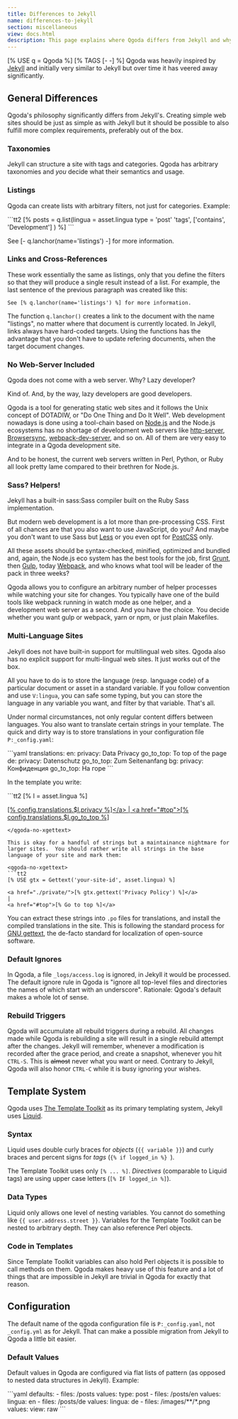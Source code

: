 ```yaml
---
title: Differences to Jekyll
name: differences-to-jekyll
section: miscellaneous
view: docs.html
description: This page explains where Qgoda differs from Jekyll and why.
---
```

[% USE q = Qgoda %]
[% TAGS [- -] %]
Qgoda was heavily inspired by [Jekyll](https://jekyllrb.com/) and initially very similar to Jekyll but over time it has veered away significantly.

<qgoda-no-xgettext><qgoda-toc /></qgoda-no-xgettext>

## General Differences

Qgoda's philosophy significantly differs from Jekyll's.  Creating simple web sites should be just as simple as with Jekyll but it should be possible to also fulfill more complex requirements, preferably out of the box.

### Taxonomies

Jekyll can structure a site with tags and categories.  Qgoda has arbitrary taxonomies and *you* decide what their semantics and usage.

### Listings

Qgoda can create lists with arbitrary filters, not just for categories.  Example:

<qgoda-no-xgettext>
```tt2
[% posts = q.list(lingua = asset.lingua
                  type = 'post'
                  'tags', ['contains', 'Development']
                 ) %]
```
</qgoda-no-xgettext>

See [- q.lanchor(name='listings') -] for more information.

### Links and Cross-References

These work essentially the same as listings, only that you define the filters so that they will produce a single result instead of a list.  For example, the last sentence of the previous paragraph was created like this:

```tt2
See [% q.lanchor(name='listings') %] for more information.
```

The function `q.lanchor()` creates a link to the document with the name "listings", no matter where that document is currently located.  In Jekyll, links always have hard-coded targets.  Using the functions has the advantage that you don't have to update refering documents, when the target document changes.

### No Web-Server Included

Qgoda does not come with a web server.  Why? Lazy developer?

Kind of.  And, by the way, lazy developers are good developers.

Qgoda is a tool for generating static web sites and it follows the Unix concept of DOTADIW, or "Do One Thing and Do It Well".  Web development nowadays is done using a tool-chain based on [Node.js](https://nodejs.org/) and the Node.js ecosystems has no shortage of development web servers like [http-server](https://www.npmjs.com/package/http-server), [Browsersync](https://www.browsersync.io/), [webpack-dev-server](https://github.com/webpack/webpack-dev-server), and so on.  All of them are very easy to integrate in a Qgoda development site.

And to be honest, the current web servers written in Perl, Python, or Ruby all look pretty lame compared to their brethren for Node.js.

### Sass? Helpers!

Jekyll has a built-in <q-term>sass:Sass</q-term> compiler built on the Ruby Sass implementation.

But modern web development is a lot more than pre-processing CSS.  First of all chances are that you also want to use JavaScript, do you? And maybe you don't want to use Sass but [Less](http://lesscss.org/) or you even opt for [PostCSS](http://postcss.org/) only.

All these assets should be syntax-checked, minified, optimized and bundled and, again, the Node.js eco system has the best tools for the job, first [Grunt](https://gruntjs.com/), then [Gulp](https://gulpjs.com/), today [Webpack](https://webpack.js.org/), and who knows what tool will be leader of the pack in three weeks?

Qgoda allows you to configure an arbitrary number of helper processes while watching your site for changes.  You typically have one of the build tools like webpack running in watch mode as one helper, and a development web server as a second.  And you have the choice.  You decide whether you want gulp or webpack, yarn or npm, or just plain Makefiles.

### Multi-Language Sites

Jekyll does not have built-in support for multilingual web sites.  Qgoda also has no explicit support for multi-lingual web sites.  It just works out of the box.

All you have to do is to store the language (resp. language code) of a particular document or asset in a standard variable.  If you follow convention and use `V:lingua`, you can safe some typing, but you can store the language in any variable you want, and filter by that variable.  That's all.

Under normal circumstances, not only regular content differs between languages.  You also want to translate certain strings in your template.  The quick and dirty way is to store translations in your configuration file `P:_config.yaml`:

<qgoda-no-xgettext>
```yaml
translations:
  en:
    privacy: Data Privacy
    go_to_top: To top of the page
  de:
    privacy: Datenschutz
    go_to_top: Zum Seitenanfang
  bg:
    privacy: Конфиденция
    go_to_top: На горе
```
</qgoda-no-xgettext>

In the template you write:

<qgoda-no-xgettext>
```tt2
[% l = asset.lingua %]

<a href="./privacy/">[% config.translations.$l.privacy %]</a>
|
<a href="#top">[% config.translations.$l.go_to_top %]</a>
```
</qgoda-no-xgettext>

This is okay for a handful of strings but a maintainance nightmare for larger sites.  You should rather write all strings in the base language of your site and mark them:

<qgoda-no-xgettext>
```tt2
[% USE gtx = Gettext('your-site-id', asset.lingua) %]

<a href="./private/">[% gtx.gettext('Privacy Policy') %]</a>
|
<a href="#top">[% Go to top %]</a>
```
</qgoda-no-xgettext>

You can extract these strings into `.po` files for translations, and install the compiled translations in the site.  This is following the standard process for [GNU gettext](https://www.gnu.org/software/gettext/), the de-facto standard for localization of open-source software.

### Default Ignores

In Qgoda, a file `_logs/access.log` is ignored, in Jekyll it would be processed.
The default ignore rule in Qgoda is "ignore all top-level files and directories
the names of which start with an underscore". Rationale: Qgoda's default makes a whole lot of sense.

### Rebuild Triggers

Qgoda will accumulate all rebuild triggers during a rebuild.  All changes
made while Qgoda is rebuilding a site will result in a single rebuild attempt
after the changes.  Jekyll will remember, whenever a modification is recorded
after the grace period, and create a snapshot, whenever you hit `CTRL-S`.
This is <del>almost</del> never what you want or need.  Contrary to Jekyll,
Qgoda will also honor `CTRL-C` while it is busy ignoring your wishes.

## Template System

Qgoda uses [The Template Toolkit](http://www.template-toolkit.org/) as its primary templating system, Jekyll uses [Liquid](https://shopify.github.io/liquid/).

### Syntax

Liquid uses double curly braces for *objects* (`{{ variable }}`) and curly braces and percent signs for *tags* (`{% if logged_in %} `).

The Template Toolkit uses only `[% ... %]`.  *Directives* (comparable to Liquid tags) are using upper case letters (`[% IF logged_in %]`).

### Data Types

Liquid only allows one level of nesting variables.  You cannot do something like `{{ user.address.street }}`.  Variables for the Template Toolkit can be nested to arbitrary depth.  They can also reference Perl objects.

### Code in Templates

Since Template Toolkit variables can also hold Perl objects it is possible to call methods on them.  Qgoda makes heavy use of this feature and a lot of things that are impossible in Jekyll are trivial in Qgoda for exactly that reason.

## Configuration

The default name of the qgoda configuration file is `P:_config.yaml`, not `_config.yml` as for Jekyll.  That can make a possible migration from Jekyll to Qgoda  a little bit easier.

### Default Values

Default values in Qgoda are configured via flat lists of pattern (as opposed to nested data structures in Jekyll). Example:

<qgoda-no-xgettext>
```yaml
defaults:
  - files: /posts
    values:
      type: post
  - files: /posts/en
    values:
      lingua: en
  - files: /posts/de
    values:
      lingua: de
  - files: /images/**/*.png
    values:
      view: raw
```
</qgoda-no-xgettext>
